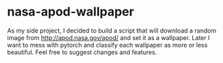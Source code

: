 # nasa-apod-wallpaper
As my side project, I decided to build a script that will download a random image from http://apod.nasa.gov/apod/ and set it as a wallpaper. Later I want to mess with pytorch and classify each wallpaper as more or less beautiful. Feel free to suggest changes and features.
